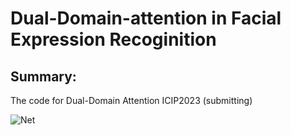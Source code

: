 
# Dual-Domain-attention in Facial Expression Recoginition
## Summary:
The code for Dual-Domain Attention ICIP2023 (submitting)

![Net](https://github.com/Harly-1506/Dual-Domain-Attention/assets/86733695/08522388-9483-4f61-9f61-586a514261d1)

